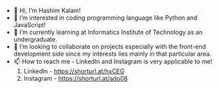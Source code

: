- 👋 Hi, I’m Hashim Kalam!
- 👀 I’m interested in coding programming language like Python and JavaScript!
- 🌱 I’m currently learning at Informatics Institute of Technology as an undergraduate.
- 💞️ I’m looking to collaborate on projects especially with the front-end development side since my interests lies mainly in that particular area.
- 📫 How to reach me - LinkedIn and Instagram is very applicable to me!
     1. LinkedIn - https://shorturl.at/hxCEG
     2. Instagram - https://shorturl.at/ado08

<!---
hashimkalam/hashimkalam is a ✨ special ✨ repository because its `README.md` (this file) appears on your GitHub profile.
You can click the Preview link to take a look at your changes.
--->
